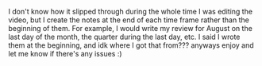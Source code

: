 I don't know how it slipped through during the whole time I was editing the video, but I create the notes at the end of each time frame rather than the beginning of them. For example, I would write my review for August on the last day of the month, the quarter during the last day, etc. I said I wrote them at the beginning, and idk where I got that from??? anyways enjoy and let me know if there's any issues :)
